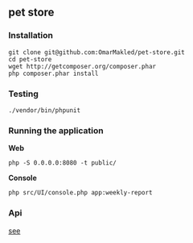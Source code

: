 ## pet store

### Installation

```
git clone git@github.com:OmarMakled/pet-store.git
cd pet-store
wget http://getcomposer.org/composer.phar
php composer.phar install

```

### Testing

```
./vendor/bin/phpunit
```

### Running the application

**Web**

```
php -S 0.0.0.0:8080 -t public/
```

**Console**

```
php src/UI/console.php app:weekly-report
```

### Api

[see](http://ddd.omarmakled.me)
